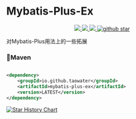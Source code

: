 # Mybatis-Plus-Ex

<p align="center">
	<a target="_blank" href="https://central.sonatype.com/artifact/io.github.taowater/mybatis-plus-ex">
		<img src="https://img.shields.io/maven-central/v/io.github.taowater/mybatis-plus-ex?label=Maven%20Central" />
	</a>
	<a target="_blank" href="https://github.com/taowater/mybatis-plus-ex/blob/main/LICENSE">
		<img src="https://img.shields.io/github/license/taowater/mybatis-plus-ex.svg" />
	</a>
	<a target="_blank" href="https://www.oracle.com/java/technologies/javase/javase-jdk8-downloads.html">
		<img src="https://img.shields.io/badge/JDK-8+-green.svg" />
	</a>
	<a target="_blank" href='https://github.com/taowater/mybatis-plus-ex'>
		<img src="https://img.shields.io/github/stars/taowater/mybatis-plus-ex.svg?style=social" alt="github star"/>
	</a>
</p>

对Mybatis-Plus用法上的一些拓展

### 🍊Maven

```xml

<dependency>
    <groupId>io.github.taowater</groupId>
    <artifactId>mybatis-plus-ex</artifactId>
    <version>LATEST</version>
</dependency>
```

[![Star History Chart](https://api.star-history.com/svg?repos=taowater/mybatis-plus-ex&type=Date)](https://star-history.com/#taowater/mybatis-plus-ex&Date)
